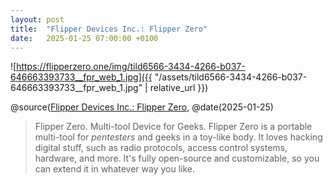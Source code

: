 ```yaml
---
layout: post
title:  "Flipper Devices Inc.: Flipper Zero"
date:   2025-01-25 07:00:00 +0100
---
```


![https://flipperzero.one/img/tild6566-3434-4266-b037-646663393733__fpr_web_1.jpg]({{ "/assets/tild6566-3434-4266-b037-646663393733__fpr_web_1.jpg" | relative_url }})

@source([Flipper Devices Inc.: Flipper Zero](https://flipperzero.one), @date(2025-01-25)

> Flipper Zero. Multi-tool Device for Geeks. Flipper Zero is a portable multi-tool for *pentesters* and geeks in a toy-like body. It loves hacking digital stuff, such as radio protocols, access control systems, hardware, and more. It's fully open-source and customizable, so you can extend it in whatever way you like.
